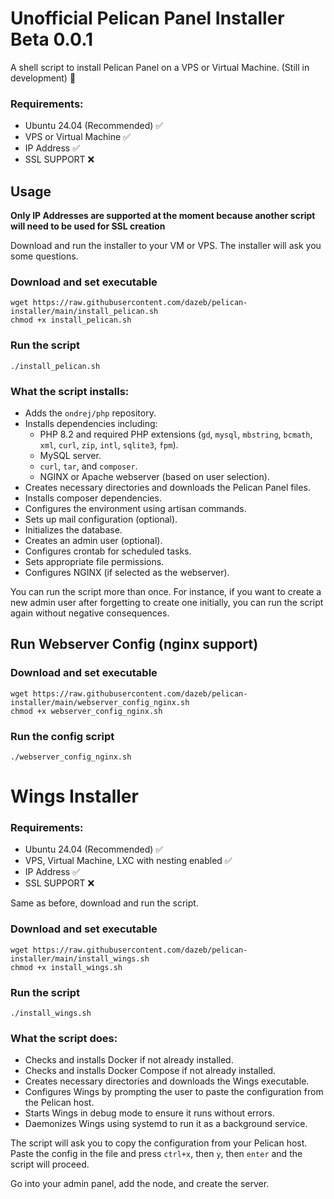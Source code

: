 # Unofficial Pelican Panel Installer Beta 0.0.1
A shell script to install Pelican Panel on a VPS or Virtual Machine. (Still in development) 🚧

### Requirements:   
- Ubuntu 24.04 (Recommended) ✅  
- VPS or Virtual Machine ✅  
- IP Address ✅  
- SSL SUPPORT ❌  

## Usage  

**Only IP Addresses are supported at the moment because another script will need to be used for SSL creation**

Download and run the installer to your VM or VPS. The installer will ask you some questions.

### Download and set executable
```shell
wget https://raw.githubusercontent.com/dazeb/pelican-installer/main/install_pelican.sh
chmod +x install_pelican.sh
```

### Run the script
```shell
./install_pelican.sh
```

### What the script installs:
- Adds the `ondrej/php` repository.
- Installs dependencies including:
  - PHP 8.2 and required PHP extensions (`gd`, `mysql`, `mbstring`, `bcmath`, `xml`, `curl`, `zip`, `intl`, `sqlite3`, `fpm`).
  - MySQL server.
  - `curl`, `tar`, and `composer`.
  - NGINX or Apache webserver (based on user selection).
- Creates necessary directories and downloads the Pelican Panel files.
- Installs composer dependencies.
- Configures the environment using artisan commands.
- Sets up mail configuration (optional).
- Initializes the database.
- Creates an admin user (optional).
- Configures crontab for scheduled tasks.
- Sets appropriate file permissions.
- Configures NGINX (if selected as the webserver).

You can run the script more than once. For instance, if you want to create a new admin user after forgetting to create one initially, you can run the script again without negative consequences.  

## Run Webserver Config (nginx support)  

### Download and set executable
```shell
wget https://raw.githubusercontent.com/dazeb/pelican-installer/main/webserver_config_nginx.sh
chmod +x webserver_config_nginx.sh
```

### Run the config script
```shell
./webserver_config_nginx.sh
```

# Wings Installer  

### Requirements:   
- Ubuntu 24.04 (Recommended) ✅  
- VPS, Virtual Machine, LXC with nesting enabled ✅  
- IP Address ✅  
- SSL SUPPORT ❌  

Same as before, download and run the script.  

### Download and set executable
```shell
wget https://raw.githubusercontent.com/dazeb/pelican-installer/main/install_wings.sh
chmod +x install_wings.sh
```

### Run the script
```shell
./install_wings.sh
```

### What the script does:
- Checks and installs Docker if not already installed.
- Checks and installs Docker Compose if not already installed.
- Creates necessary directories and downloads the Wings executable.
- Configures Wings by prompting the user to paste the configuration from the Pelican host.
- Starts Wings in debug mode to ensure it runs without errors.
- Daemonizes Wings using systemd to run it as a background service.

The script will ask you to copy the configuration from your Pelican host. Paste the config in the file and press `ctrl+x`, then `y`, then `enter` and the script will proceed.

Go into your admin panel, add the node, and create the server.
